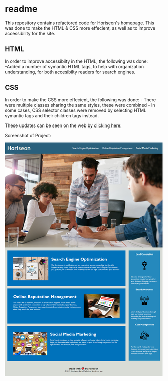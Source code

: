 # readme

This repository contains refactored code for Horiseon's homepage. This was done to make the HTML & CSS more effecient, as well as to improve accessibility for the site.


## HTML
In order to improve accessibilty in the HTML, the following was done:    
    -Added a number of symantic HTML tags, to help with organization understanding, for both accesibilty readers for search engines. 

## CSS
In order to make the CSS more effecient, the following was done:
    - There were multiple classes sharing the same styles, these were combined
    - In some cases, CSS selector classes were removed by selecting HTML symantic tags and their children tags instead.

These updates can be seen on the web by [clicking here:]()

Screenshot of Project:

<img src="./assets/images/horiseon-accessibilty.png"/>
